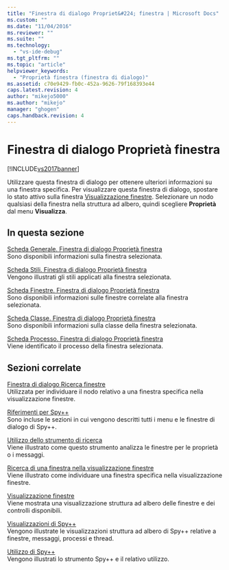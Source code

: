 ```yaml
---
title: "Finestra di dialogo Propriet&#224; finestra | Microsoft Docs"
ms.custom: ""
ms.date: "11/04/2016"
ms.reviewer: ""
ms.suite: ""
ms.technology: 
  - "vs-ide-debug"
ms.tgt_pltfrm: ""
ms.topic: "article"
helpviewer_keywords: 
  - "Proprietà finestra (finestra di dialogo)"
ms.assetid: c70e9429-fb0c-452a-9626-79f168393e44
caps.latest.revision: 4
author: "mikejo5000"
ms.author: "mikejo"
manager: "ghogen"
caps.handback.revision: 4
---
```

# Finestra di dialogo Propriet&#224; finestra
[!INCLUDE[vs2017banner](../code-quality/includes/vs2017banner.md)]

Utilizzare questa finestra di dialogo per ottenere ulteriori informazioni su una finestra specifica.  Per visualizzare questa finestra di dialogo, spostare lo stato attivo sulla finestra [Visualizzazione finestre](../debugger/windows-view.md).  Selezionare un nodo qualsiasi della finestra nella struttura ad albero, quindi scegliere **Proprietà** dal menu **Visualizza**.  
  
## In questa sezione  
 [Scheda Generale. Finestra di dialogo Proprietà finestra](../debugger/general-tab-window-properties-dialog-box.md)  
 Sono disponibili informazioni sulla finestra selezionata.  
  
 [Scheda Stili. Finestra di dialogo Proprietà finestra](../debugger/styles-tab-window-properties-dialog-box.md)  
 Vengono illustrati gli stili applicati alla finestra selezionata.  
  
 [Scheda Finestre. Finestra di dialogo Proprietà finestra](../debugger/windows-tab-window-properties-dialog-box.md)  
 Sono disponibili informazioni sulle finestre correlate alla finestra selezionata.  
  
 [Scheda Classe. Finestra di dialogo Proprietà finestra](../debugger/class-tab-window-properties-dialog-box.md)  
 Sono disponibili informazioni sulla classe della finestra selezionata.  
  
 [Scheda Processo. Finestra di dialogo Proprietà finestra](../debugger/process-tab-window-properties-dialog-box.md)  
 Viene identificato il processo della finestra selezionata.  
  
## Sezioni correlate  
 [Finestra di dialogo Ricerca finestre](../debugger/window-search-dialog-box.md)  
 Utilizzata per individuare il nodo relativo a una finestra specifica nella visualizzazione finestre.  
  
 [Riferimenti per Spy\+\+](../debugger/spy-increment-reference.md)  
 Sono incluse le sezioni in cui vengono descritti tutti i menu e le finestre di dialogo di Spy\+\+.  
  
 [Utilizzo dello strumento di ricerca](../debugger/how-to-use-the-finder-tool.md)  
 Viene illustrato come questo strumento analizza le finestre per le proprietà o i messaggi.  
  
 [Ricerca di una finestra nella visualizzazione finestre](../debugger/how-to-search-for-a-window-in-windows-view.md)  
 Viene illustrato come individuare una finestra specifica nella visualizzazione finestre.  
  
 [Visualizzazione finestre](../debugger/windows-view.md)  
 Viene mostrata una visualizzazione struttura ad albero delle finestre e dei controlli disponibili.  
  
 [Visualizzazioni di Spy\+\+](../debugger/spy-increment-views.md)  
 Vengono illustrate le visualizzazioni struttura ad albero di Spy\+\+ relative a finestre, messaggi, processi e thread.  
  
 [Utilizzo di Spy\+\+](../debugger/using-spy-increment.md)  
 Vengono illustrati lo strumento Spy\+\+ e il relativo utilizzo.